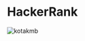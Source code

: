 # HackerRank

![kotakmb](https://user-images.githubusercontent.com/66796388/152977862-525bc4b9-9ebe-4240-a49b-7d419877864f.PNG)
